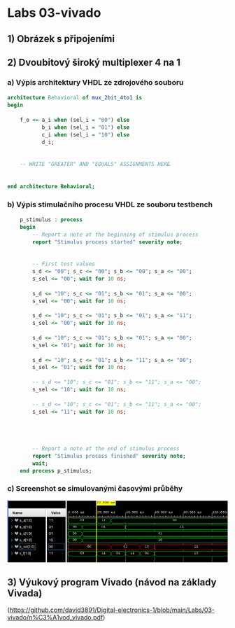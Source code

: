 # Labs 03-vivado

## 1) Obrázek s připojeními




## 2) Dvoubitový široký multiplexer 4 na 1

### a) Výpis architektury VHDL ze zdrojového souboru

```VHDL
architecture Behavioral of mux_2bit_4to1 is
begin
 
    f_o <= a_i when (sel_i = "00") else
           b_i when (sel_i = "01") else
           c_i when (sel_i = "10") else
           d_i;


    -- WRITE "GREATER" AND "EQUALS" ASSIGNMENTS HERE


end architecture Behavioral;
```

### b) Výpis stimulačního procesu VHDL ze souboru testbench

```VHDL
    p_stimulus : process
    begin
        -- Report a note at the beginning of stimulus process
        report "Stimulus process started" severity note;


        -- First test values
        s_d <= "00"; s_c <= "00"; s_b <= "00"; s_a <= "00"; 
        s_sel <= "00"; wait for 10 ns;
        
        s_d <= "10"; s_c <= "01"; s_b <= "01"; s_a <= "00"; 
        s_sel <= "00"; wait for 10 ns;
        
        s_d <= "10"; s_c <= "01"; s_b <= "01"; s_a <= "11"; 
        s_sel <= "00"; wait for 10 ns;
        
        s_d <= "10"; s_c <= "01"; s_b <= "01"; s_a <= "00"; 
        s_sel <= "01"; wait for 10 ns;
        
        s_d <= "10"; s_c <= "01"; s_b <= "11"; s_a <= "00"; 
        s_sel <= "01"; wait for 10 ns;
        
        -- s_d <= "10"; s_c <= "01"; s_b <= "11"; s_a <= "00"; 
        s_sel <= "10"; wait for 10 ns;
        
        -- s_d <= "10"; s_c <= "01"; s_b <= "11"; s_a <= "00"; 
        s_sel <= "11"; wait for 10 ns;

        


        -- Report a note at the end of stimulus process
        report "Stimulus process finished" severity note;
        wait;
    end process p_stimulus;
```

### c) Screenshot se simulovanými časovými průběhy

![obrázek simulace multiplexer 4 na 1](https://github.com/david3891/Digital-electronics-1/blob/main/Labs/03-vivado/images/simulace.PNG)

## 3) Výukový program Vivado (návod na základy Vivada)

 (https://github.com/david3891/Digital-electronics-1/blob/main/Labs/03-vivado/n%C3%A1vod_vivado.pdf)





